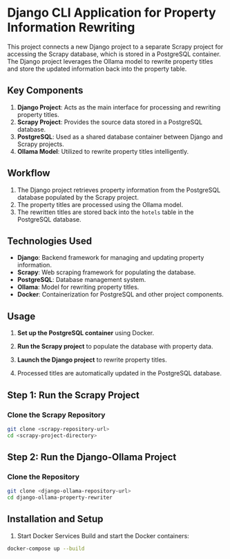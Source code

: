 # Django CLI Application for Property Information Rewriting

This project connects a new Django project to a separate Scrapy project for accessing the Scrapy database, which is stored in a PostgreSQL container. The Django project leverages the Ollama model to rewrite property titles and store the updated information back into the property table.

## Key Components

1. **Django Project**: Acts as the main interface for processing and rewriting property titles.
2. **Scrapy Project**: Provides the source data stored in a PostgreSQL database.
3. **PostgreSQL**: Used as a shared database container between Django and Scrapy projects.
4. **Ollama Model**: Utilized to rewrite property titles intelligently.

## Workflow

1. The Django project retrieves property information from the PostgreSQL database populated by the Scrapy project.
2. The property titles are processed using the Ollama model.
3. The rewritten titles are stored back into the `hotels` table in the PostgreSQL database.

## Technologies Used

- **Django**: Backend framework for managing and updating property information.
- **Scrapy**: Web scraping framework for populating the database.
- **PostgreSQL**: Database management system.
- **Ollama**: Model for rewriting property titles.
- **Docker**: Containerization for PostgreSQL and other project components.

## Usage

1. **Set up the PostgreSQL container** using Docker.
2. **Run the Scrapy project** to populate the database with property data.

3. **Launch the Django project** to rewrite property titles.
4. Processed titles are automatically updated in the PostgreSQL database.

## Step 1: Run the Scrapy Project
### Clone the Scrapy Repository
```bash
git clone <scrapy-repository-url>
cd <scrapy-project-directory>
```

## Step 2: Run the Django-Ollama Project
### Clone the Repository
```bash
git clone <django-ollama-repository-url>
cd django-ollama-property-rewriter
```
## Installation and Setup
1. Start Docker Services
Build and start the Docker containers:

```bash
docker-compose up --build
```